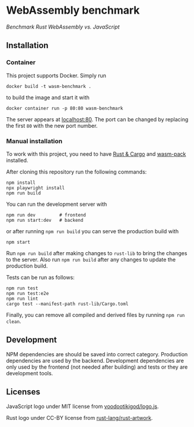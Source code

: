 # WebAssembly benchmark

_Benchmark Rust WebAssembly vs. JavaScript_

## Installation

### Container

This project supports Docker. Simply run

```
docker build -t wasm-benchmark .
```

to build the image and start it with

```
docker container run -p 80:80 wasm-benchmark
```

The server appears at [localhost:80](http://localhost:80).
The port can be changed by replacing the first `80` with the new port number.

### Manual installation

To work with this project, you need to have [Rust & Cargo](https://www.rust-lang.org/tools/install)
and [wasm-pack](https://rustwasm.github.io/wasm-pack/installer/) installed.

After cloning this repository run the following commands:

```
npm install
npx playwright install
npm run build
```

You can run the development server with

```
npm run dev         # frontend
npm run start:dev   # backend
```

or after running `npm run build` you can serve the production build with

```
npm start
```

Run `npm run build` after making changes to `rust-lib` to bring the changes to the server.
Also run `npm run build` after any changes to update the production build.

Tests can be run as follows:

```
npm run test
npm run test:e2e
npm run lint
cargo test --manifest-path rust-lib/Cargo.toml
```

Finally, you can remove all compiled and derived files by running `npm run clean`.


## Development

NPM dependencies are should be saved into correct category.
Production dependencies are used by the backend.
Development dependencies are only used by the frontend (not needed after building) and tests
or they are development tools.


## Licenses

JavaScript logo under MIT license from [voodootikigod/logo.js](https://github.com/voodootikigod/logo.js).

Rust logo under CC-BY license from [rust-lang/rust-artwork](https://github.com/rust-lang/rust-artwork/).
